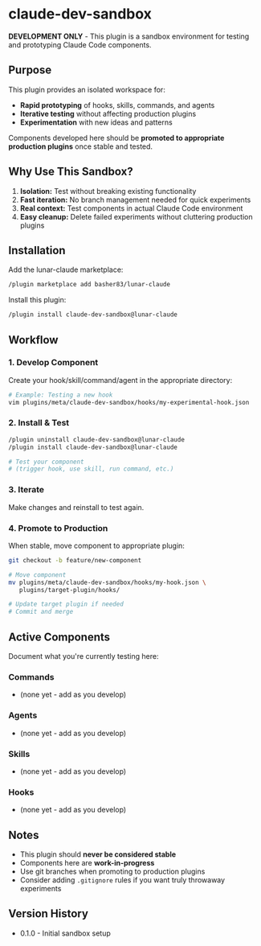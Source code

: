 # claude-dev-sandbox

**DEVELOPMENT ONLY** - This plugin is a sandbox environment for testing and prototyping Claude Code components.

## Purpose

This plugin provides an isolated workspace for:

- **Rapid prototyping** of hooks, skills, commands, and agents
- **Iterative testing** without affecting production plugins
- **Experimentation** with new ideas and patterns

Components developed here should be **promoted to appropriate production plugins** once stable and tested.

## Why Use This Sandbox?

1. **Isolation:** Test without breaking existing functionality
2. **Fast iteration:** No branch management needed for quick experiments
3. **Real context:** Test components in actual Claude Code environment
4. **Easy cleanup:** Delete failed experiments without cluttering production plugins

## Installation

Add the lunar-claude marketplace:

```bash
/plugin marketplace add basher83/lunar-claude
```

Install this plugin:

```bash
/plugin install claude-dev-sandbox@lunar-claude
```

## Workflow

### 1. Develop Component

Create your hook/skill/command/agent in the appropriate directory:

```bash
# Example: Testing a new hook
vim plugins/meta/claude-dev-sandbox/hooks/my-experimental-hook.json
```

### 2. Install & Test

```bash
/plugin uninstall claude-dev-sandbox@lunar-claude
/plugin install claude-dev-sandbox@lunar-claude

# Test your component
# (trigger hook, use skill, run command, etc.)
```

### 3. Iterate

Make changes and reinstall to test again.

### 4. Promote to Production

When stable, move component to appropriate plugin:

```bash
git checkout -b feature/new-component

# Move component
mv plugins/meta/claude-dev-sandbox/hooks/my-hook.json \
   plugins/target-plugin/hooks/

# Update target plugin if needed
# Commit and merge
```

## Active Components

Document what you're currently testing here:

### Commands

- (none yet - add as you develop)

### Agents

- (none yet - add as you develop)

### Skills

- (none yet - add as you develop)

### Hooks

- (none yet - add as you develop)

## Notes

- This plugin should **never be considered stable**
- Components here are **work-in-progress**
- Use git branches when promoting to production plugins
- Consider adding `.gitignore` rules if you want truly throwaway experiments

## Version History

- 0.1.0 - Initial sandbox setup

